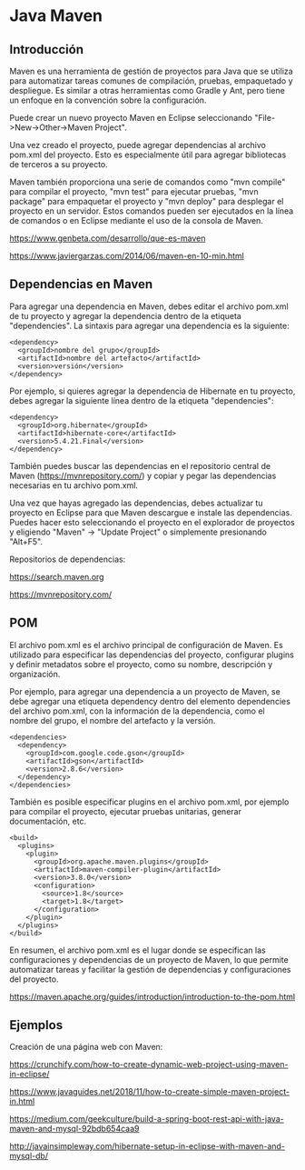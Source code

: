 # Java Maven #

## Introducción ##

Maven es una herramienta de gestión de proyectos para Java que se utiliza para automatizar tareas comunes de compilación, pruebas, empaquetado y despliegue. Es similar a otras herramientas como Gradle y Ant, pero tiene un enfoque en la convención sobre la configuración.

Puede crear un nuevo proyecto Maven en Eclipse seleccionando "File->New->Other->Maven Project".

Una vez creado el proyecto, puede agregar dependencias al archivo pom.xml del proyecto. Esto es especialmente útil para agregar bibliotecas de terceros a su proyecto.

Maven también proporciona una serie de comandos como "mvn compile" para compilar el proyecto, "mvn test" para ejecutar pruebas, "mvn package" para empaquetar el proyecto y "mvn deploy" para desplegar el proyecto en un servidor. Estos comandos pueden ser ejecutados en la línea de comandos o en Eclipse mediante el uso de la consola de Maven.

https://www.genbeta.com/desarrollo/que-es-maven

https://www.javiergarzas.com/2014/06/maven-en-10-min.html

## Dependencias en Maven ##

Para agregar una dependencia en Maven, debes editar el archivo pom.xml de tu proyecto y agregar la dependencia dentro de la etiqueta "dependencies". La sintaxis para agregar una dependencia es la siguiente:

```
<dependency>
  <groupId>nombre del grupo</groupId>
  <artifactId>nombre del artefacto</artifactId>
  <version>versión</version>
</dependency>
```

Por ejemplo, si quieres agregar la dependencia de Hibernate en tu proyecto, debes agregar la siguiente línea dentro de la etiqueta "dependencies":

```
<dependency>
  <groupId>org.hibernate</groupId>
  <artifactId>hibernate-core</artifactId>
  <version>5.4.21.Final</version>
</dependency>
```

También puedes buscar las dependencias en el repositorio central de Maven (https://mvnrepository.com/) y copiar y pegar las dependencias necesarias en tu archivo pom.xml.

Una vez que hayas agregado las dependencias, debes actualizar tu proyecto en Eclipse para que Maven descargue e instale las dependencias. Puedes hacer esto seleccionando el proyecto en el explorador de proyectos y eligiendo "Maven" -> "Update Project" o simplemente presionando "Alt+F5".


Repositorios de dependencias:

https://search.maven.org

https://mvnrepository.com/

## POM ##

El archivo pom.xml es el archivo principal de configuración de Maven. Es utilizado para especificar las dependencias del proyecto, configurar plugins y definir metadatos sobre el proyecto, como su nombre, descripción y organización.

Por ejemplo, para agregar una dependencia a un proyecto de Maven, se debe agregar una etiqueta dependency dentro del elemento dependencies del archivo pom.xml, con la información de la dependencia, como el nombre del grupo, el nombre del artefacto y la versión.

```
<dependencies>
  <dependency>
    <groupId>com.google.code.gson</groupId>
    <artifactId>gson</artifactId>
    <version>2.8.6</version>
  </dependency>
</dependencies>
```

También es posible especificar plugins en el archivo pom.xml, por ejemplo para compilar el proyecto, ejecutar pruebas unitarias, generar documentación, etc.

```
<build>
  <plugins>
    <plugin>
      <groupId>org.apache.maven.plugins</groupId>
      <artifactId>maven-compiler-plugin</artifactId>
      <version>3.8.0</version>
      <configuration>
        <source>1.8</source>
        <target>1.8</target>
      </configuration>
    </plugin>
  </plugins>
</build>
```

En resumen, el archivo pom.xml es el lugar donde se especifican las configuraciones y dependencias de un proyecto de Maven, lo que permite automatizar tareas y facilitar la gestión de dependencias y configuraciones del proyecto.

https://maven.apache.org/guides/introduction/introduction-to-the-pom.html

## Ejemplos ##

Creación de una página web con Maven:

https://crunchify.com/how-to-create-dynamic-web-project-using-maven-in-eclipse/

https://www.javaguides.net/2018/11/how-to-create-simple-maven-project-in.html

https://medium.com/geekculture/build-a-spring-boot-rest-api-with-java-maven-and-mysql-92bdb654caa9

http://javainsimpleway.com/hibernate-setup-in-eclipse-with-maven-and-mysql-db/